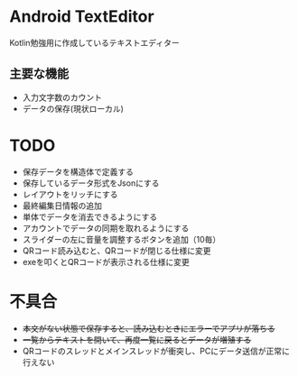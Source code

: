 # Android TextEditor
Kotlin勉強用に作成しているテキストエディター

## 主要な機能
- 入力文字数のカウント
- データの保存(現状ローカル)

# TODO
- 保存データを構造体で定義する
- 保存しているデータ形式をJsonにする
- レイアウトをリッチにする
- 最終編集日情報の追加
- 単体でデータを消去できるようにする
- アカウントでデータの同期を取れるようにする
- スライダーの左に音量を調整するボタンを追加（10毎）
- QRコード読み込むと、QRコードが閉じる仕様に変更
- exeを叩くとQRコードが表示される仕様に変更

# 不具合
- ~~本文がない状態で保存すると、読み込むときにエラーでアプリが落ちる~~
- ~~一覧からテキストを開いて、再度一覧に戻るとデータが増殖する~~
- QRコードのスレッドとメインスレッドが衝突し、PCにデータ送信が正常に行えない